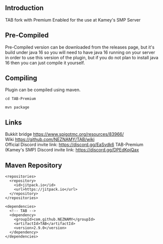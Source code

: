 ## Introduction  
TAB fork with Premium Enabled for the use at Kamey's SMP Server 
  
## Pre-Compiled
Pre-Compiled version can be downloaded from the releases page, but it's build under java 16 so you will need to have java 16 running on your server in order to use this version of the plugin, but if you do not plan to install java 16 then you can just compile it yourself.

## Compiling
Plugin can be compiled using maven.

```cd TAB-Premium```

```mvn package```
  
  
## Links 
Bukkit bridge https://www.spigotmc.org/resources/83966/  
Wiki https://github.com/NEZNAMY/TAB/wiki  
Official Discord invite link: https://discord.gg/EaSvdk6
TAB-Premium (Kamey's SMP) Discord invite link: https://discord.gg/DPEdKpjQax


## Maven Repository
```
<repositories>
  <repository>
    <id>jitpack.io</id>
    <url>https://jitpack.io</url>
  </repository>
</repositories>

<dependencies>
  <!-- TAB -->
  <dependency>
    <groupId>com.github.NEZNAMY</groupId>
    <artifactId>TAB</artifactId>
    <version>2.9.0</version>
  </dependency>
</dependencies>
 ```
